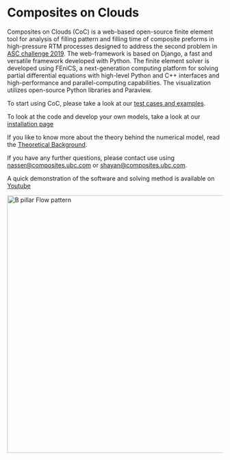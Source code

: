 # Composites on Clouds

Composites on Clouds (CoC) is a web-based open-source finite element tool for analysis of filling pattern and filling time of composite preforms in high-pressure RTM processes designed to address the second problem in [ASC challenge 2019](http://asc-student-challenge.appspot.com/). The web-framework is based on Django, a fast and versatile framework developed with Python. The finite element solver is developed using FEniCS, a next-generation computing platform for solving partial differential equations with high-level Python and C++ interfaces and high-performance and parallel-computing capabilities. The visualization utilizes open-source Python libraries and Paraview.

To start using CoC, please take a look at our [test cases and examples](https://github.com/shf/ASC_Challenge_2019/wiki/Tests-and-Examples).

To look at the code and develop your own models, take a look at our [installation page](https://github.com/shf/ASC_Challenge_2019/wiki/Installation)

If you like to know more about the theory behind the numerical model, read the [Theoretical Background](https://github.com/shf/ASC_Challenge_2019/wiki/Theoretical-Background). 

If you have any further questions, please contact use using nasser@composites.ubc.com or shayan@composites.ubc.com.

A quick demonstration of the software and solving method is available on [Youtube](https://www.youtube.com/watch?v=jjIqq_wp4B0)

<img src="https://github.com/shf/ASC_Challenge_2019/blob/master/TestMeshes/3D_B_Pillar/3D_B_Pillar_saturation.gif" align="middle" width="600" alt="B pillar Flow pattern">


